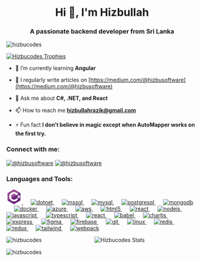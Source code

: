 <h1 align="center">Hi 👋, I'm Hizbullah</h1>
<h3 align="center">A passionate backend developer from Sri Lanka</h3>

<p align="left"> <img src="https://komarev.com/ghpvc/?username=hizbucodes&label=Profile%20views&color=0e75b6&style=flat" alt="hizbucodes" /> </p>

<p align="left">
  <a href="https://github.com/ryo-ma/github-profile-trophy">
    <img src="https://github-profile-trophy.vercel.app/?username=Hizbucodes&theme=onedark&row=1&column=6" alt="Hizbucodes Trophies" />
  </a>
</p>


- 🌱 I’m currently learning **Angular**

- 📝 I regularly write articles on [https://medium.com/@hizbusoftware](https://medium.com/@hizbusoftware)

- 💬 Ask me about **C#, .NET, and React**

- 📫 How to reach me **hizbullahrazik@gmail.com**

- ⚡ Fun fact **I don’t believe in magic except when AutoMapper works on the first try.**

<h3 align="left">Connect with me:</h3>
<p align="left">
<a href="https://medium.com/@hizbusoftware" target="blank"><img align="center" src="https://raw.githubusercontent.com/rahuldkjain/github-profile-readme-generator/master/src/images/icons/Social/medium.svg" alt="@hizbusoftware" height="40" width="40" /></a>
   <a href="https://www.linkedin.com/in/hizbullah-razik/" target="blank"><img align="center" src="https://cdn-icons-png.flaticon.com/128/3536/3536505.png" alt="@hizbusoftware" height="40" width="40" /></a>
</p>

<h3 align="left">Languages and Tools:</h3>
<p align="left">
   <a href="https://www.w3schools.com/cs/" target="_blank" rel="noreferrer">
    <img src="https://raw.githubusercontent.com/devicons/devicon/master/icons/csharp/csharp-original.svg" alt="csharp" width="40" height="40"/>
  </a>&nbsp;&nbsp;&nbsp;&nbsp;
  <a href="https://dotnet.microsoft.com/" target="_blank" rel="noreferrer">
    <img src="https://yt3.ggpht.com/tKuZOTz-NjB9KAA80zJIx0SvGfL3_t9puB4AyObSNzI9LBx9m5knlsbFm7O2Io0ap_KzGJmU4w=s68-c-k-c0x00ffffff-no-rj" alt="dotnet" width="40" height="40"/>
  </a>&nbsp;&nbsp;&nbsp;&nbsp;
    <a href="https://www.microsoft.com/en-us/sql-server" target="_blank" rel="noreferrer">
    <img src="https://encrypted-tbn0.gstatic.com/images?q=tbn:ANd9GcQoMbWyyfdvWYAwKHZVRd8GJvAK7f-HWa6Ubvbp0c2G0qZtoZPWMlVGRW-qvC_PI-oYkrQ&usqp=CAU" alt="mssql" width="40" height="40"/>
  </a>&nbsp;&nbsp;&nbsp;&nbsp;
 

  <a href="https://www.mysql.com/" target="_blank" rel="noreferrer">
    <img src="https://seekvectors.com/files/download/2f011e704ba684c76c525947800754c4.jpg" alt="mysql" width="40" height="40"/>
  </a>&nbsp;&nbsp;&nbsp;&nbsp;

  <a href="https://www.postgresql.org" target="_blank" rel="noreferrer">
    <img src="https://encrypted-tbn0.gstatic.com/images?q=tbn:ANd9GcSHhYIgLQICyLdxxt1uEcA4mTUM8-kNrMMMQA&s" alt="postgresql" width="40" height="40"/>
  </a>&nbsp;&nbsp;&nbsp;&nbsp;
    <a href="https://www.mongodb.com/" target="_blank" rel="noreferrer">
    <img src="https://encrypted-tbn0.gstatic.com/images?q=tbn:ANd9GcQBImDUgK023BGwKosdknQwOo8el_sZO_JbEg&s" alt="mongodb" width="40" height="40"/>
  </a>&nbsp;&nbsp;&nbsp;&nbsp;
    <a href="https://www.docker.com/" target="_blank" rel="noreferrer">
    <img src="https://encrypted-tbn0.gstatic.com/images?q=tbn:ANd9GcTqea62MI9LsCBEPZ4WCRjBO7eKY08zYXacGg&s" alt="docker" width="40" height="40"/>
  </a>&nbsp;&nbsp;&nbsp;&nbsp;
      <a href="https://azure.microsoft.com/en-in/" target="_blank" rel="noreferrer">
    <img src="https://swimburger.net/media/0zcpmk1b/azure.jpg" alt="azure" width="40" height="40"/>
  </a>&nbsp;&nbsp;&nbsp;&nbsp;
  <a href="https://aws.amazon.com" target="_blank" rel="noreferrer">
    <img src="https://dxc.scene7.com/is/image/dxc/AWS_logo-1050x1050?qlt=90&wid=1200&ts=1748557242421&$square_desktop$&dpr=off" alt="aws" width="40" height="40"/>
  </a>&nbsp;&nbsp;&nbsp;&nbsp;
    <a href="https://www.w3.org/html/" target="_blank" rel="noreferrer">
    <img src="https://t4.ftcdn.net/jpg/02/23/73/03/360_F_223730334_0l31O1JBvtyw2B8Zkeu95LEqX0Y3PxjG.jpg" alt="html5" width="40" height="40"/>
  </a>&nbsp;&nbsp;&nbsp;&nbsp;
    <a href="https://developer.mozilla.org/en-US/docs/Web/CSS" target="_blank" rel="noreferrer">
    <img src="https://static.vecteezy.com/system/resources/previews/001/416/680/non_2x/css3-emblem-blue-shield-and-white-text-vector.jpg" alt="react" width="40" height="40"/>
  </a>&nbsp;&nbsp;&nbsp;&nbsp;
  <a href="https://nodejs.org" target="_blank" rel="noreferrer">
    <img src="https://encrypted-tbn0.gstatic.com/images?q=tbn:ANd9GcT6bebC_d4eWwJ-x9ntqDuT94TvOgumSBVWHg&s" alt="nodejs" width="40" height="40"/>
  </a>&nbsp;&nbsp;&nbsp;&nbsp;
    <a href="https://developer.mozilla.org/en-US/docs/Web/JavaScript" target="_blank" rel="noreferrer">
    <img src="https://thumbs.dreamstime.com/b/javascript-icon-logo-javascript-often-abbreviated-as-js-programming-language-conforms-to-ecmascript-specification-204759326.jpg" alt="javascript" width="40" height="40"/>
  </a>&nbsp;&nbsp;&nbsp;&nbsp;
    <a href="https://www.typescriptlang.org/" target="_blank" rel="noreferrer">
    <img src="https://encrypted-tbn0.gstatic.com/images?q=tbn:ANd9GcSJX2QrP4DME5Kyp5oAMzvDsk-ax1EqTE1hYA&s" alt="typescript" width="40" height="40"/>
  </a>&nbsp;&nbsp;&nbsp;&nbsp;
  <a href="https://reactjs.org/" target="_blank" rel="noreferrer">
    <img src="https://images.icon-icons.com/2108/PNG/512/react_icon_130845.png" alt="react" width="40" height="40"/>
  </a>&nbsp;&nbsp;&nbsp;&nbsp;

  <a href="https://babeljs.io/" target="_blank" rel="noreferrer">
    <img src="https://encrypted-tbn0.gstatic.com/images?q=tbn:ANd9GcT-sS1MxwZ5wYgTCJASqi0fv11coHI0ifIzWA&s" alt="babel" width="40" height="40"/>
  </a>&nbsp;&nbsp;&nbsp;&nbsp;
  <a href="https://www.chartjs.org" target="_blank" rel="noreferrer">
    <img src="https://encrypted-tbn0.gstatic.com/images?q=tbn:ANd9GcRI2Pyj_-I1NIRS5Qujf9CmXJtLviepdGCZ7E4XkvF3oFMqHTaZ-HAFZg9c4bwGsYbGOZg&usqp=CAU" alt="chartjs" width="40" height="40"/>
  </a>&nbsp;&nbsp;&nbsp;&nbsp; 
  <a href="https://expressjs.com" target="_blank" rel="noreferrer">
    <img src="https://cdn.hashnode.com/res/hashnode/image/upload/v1675637255386/f3a9a38b-116d-4b35-8f46-8d8abb78166f.png" alt="express" width="40" height="40"/>
  </a>&nbsp;&nbsp;&nbsp;&nbsp;
  <a href="https://www.figma.com/" target="_blank" rel="noreferrer">
    <img src="https://logowik.com/content/uploads/images/figma459.logowik.com.webp" alt="figma" width="40" height="40"/>
  </a>&nbsp;&nbsp;&nbsp;&nbsp;
  <a href="https://firebase.google.com/" target="_blank" rel="noreferrer">
    <img src="https://firebase.google.com/static/images/brand-guidelines/logo-vertical.png" alt="firebase" width="40" height="40"/>
  </a>&nbsp;&nbsp;&nbsp;&nbsp;
  <a href="https://git-scm.com/" target="_blank" rel="noreferrer">
    <img src="https://encrypted-tbn0.gstatic.com/images?q=tbn:ANd9GcRC7yEuizwHZynp3Ej-21uOW_B1xSraTvD3EcqalBGJ8DiEBa8SWu1rICm149JIRBXl9oI&usqp=CAU" alt="git" width="40" height="40"/>
  </a>&nbsp;&nbsp;&nbsp;&nbsp;

  <a href="https://www.linux.org/" target="_blank" rel="noreferrer">
    <img src="https://encrypted-tbn0.gstatic.com/images?q=tbn:ANd9GcQ67yXs_7qxz3d-cF5YlqlMN5qcn1s3RSZndA&s" alt="linux" width="40" height="40"/>
  </a>&nbsp;&nbsp;&nbsp;&nbsp;
  <a href="https://redis.io" target="_blank" rel="noreferrer">
    <img src="https://encrypted-tbn0.gstatic.com/images?q=tbn:ANd9GcQM1bc2x7VDmM_cMn_4IWKfN1HIL9amTbcKFA&s" alt="redis" width="40" height="40"/>
  </a>&nbsp;&nbsp;&nbsp;&nbsp;
  <a href="https://redux.js.org" target="_blank" rel="noreferrer">
    <img src="https://encrypted-tbn0.gstatic.com/images?q=tbn:ANd9GcQsVw6XrV_bi5-_sFIbvhYWJmoTkMJDPC0alw&s" alt="redux" width="40" height="40"/>
  </a>&nbsp;&nbsp;&nbsp;&nbsp;
  <a href="https://tailwindcss.com/" target="_blank" rel="noreferrer">
    <img src="https://encrypted-tbn0.gstatic.com/images?q=tbn:ANd9GcQDML5CFq70Y9FJ52YnyCjfdyUA3g9B6is_jA&s" alt="tailwind" width="40" height="40"/>
  </a>&nbsp;&nbsp;&nbsp;&nbsp;

  <a href="https://webpack.js.org" target="_blank" rel="noreferrer">
    <img src="https://raw.githubusercontent.com/webpack/media/master/logo/icon.png" alt="webpack" width="40" height="40"/>
  </a>
</p>




<p><img align="left" src="https://github-readme-stats.vercel.app/api/top-langs?username=hizbucodes&show_icons=true&locale=en&layout=compact&theme=dark" alt="hizbucodes" /></p>

<p align="center">
  <img src="https://github-readme-stats.vercel.app/api?username=Hizbucodes&show_icons=true&theme=dark" alt="Hizbucodes Stats" />
</p>


<p><img align="center" src="https://github-readme-streak-stats.herokuapp.com/?user=hizbucodes&" alt="hizbucodes" /></p>

